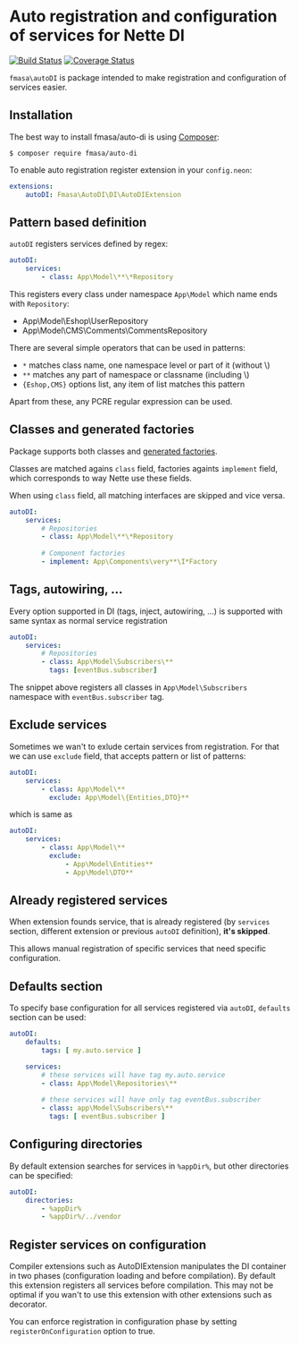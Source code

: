 # Auto registration and configuration of services for Nette DI

[![Build Status](https://travis-ci.org/fmasa/auto-di.svg?branch=master)](https://travis-ci.org/fmasa/auto-di)
[![Coverage Status](https://coveralls.io/repos/github/fmasa/auto-di/badge.svg?branch=2.x)](https://coveralls.io/github/fmasa/auto-di?branch=2.x)

`fmasa\autoDI` is package intended to make registration and configuration
of services easier.

## Installation
The best way to install fmasa/auto-di is using [Composer](https://getcomposer.org/):

    $ composer require fmasa/auto-di


To enable auto registration register extension in your `config.neon`:

```yaml
extensions:
    autoDI: Fmasa\AutoDI\DI\AutoDIExtension
```

## Pattern based definition


`autoDI` registers services defined by regex:

```yaml
autoDI:
    services:
        - class: App\Model\**\*Repository
```
This registers every class under namespace `App\Model` which name ends with `Repository`:

- App\Model\Eshop\UserRepository
- App\Model\CMS\Comments\CommentsRepository

There are several simple operators that can be used in patterns:

- `*` matches class name, one namespace level or part of it (without \\)
- `**` matches any part of namespace or classname (including \\)
- `{Eshop,CMS}` options list, any item of list matches this pattern

Apart from these, any PCRE regular expression can be used.

## Classes and generated factories

Package supports both classes and [generated factories](https://doc.nette.org/en/2.4/di-usage#toc-component-factory).

Classes are matched agains `class` field, factories againts `implement` field,
which corresponds to way Nette use these fields.

When using `class` field, all matching interfaces are skipped and vice versa.

```yaml
autoDI:
    services:
        # Repositories
        - class: App\Model\**\*Repository 
        
        # Component factories
        - implement: App\Components\very**\I*Factory
```

## Tags, autowiring, ...

Every option supported in DI (tags, inject, autowiring, ...) is supported with same syntax
as normal service registration

```yaml
autoDI:
    services:
        # Repositories
        - class: App\Model\Subscribers\**
          tags: [eventBus.subscriber]
```

The snippet above registers all classes in `App\Model\Subscribers` namespace
with `eventBus.subscriber` tag.

## Exclude services

Sometimes we wan't to exlude certain services from registration. For that we can use `exclude` field,
that accepts pattern or list of patterns:

```yaml
autoDI:
    services:
        - class: App\Model\**
          exclude: App\Model\{Entities,DTO}**
```

which is same as

```yaml
autoDI:
    services:
        - class: App\Model\**
          exclude:
              - App\Model\Entities**
              - App\Model\DTO**
```

## Already registered services

When extension founds service, that is already registered
(by `services` section, different extension or previous `autoDI` definition), **it's skipped**.

This allows manual registration of specific services that need specific configuration.

## Defaults section

To specify base configuration for all services registered via `autoDI`, `defaults` section
can be used:

```yaml
autoDI:
    defaults:
        tags: [ my.auto.service ]

    services:
        # these services will have tag my.auto.service
        - class: App\Model\Repositories\**
        
        # these services will have only tag eventBus.subscriber 
        - class: app\Model\Subscribers\**
          tags: [ eventBus.subscriber ]
```

## Configuring directories

By default extension searches for services in `%appDir%`, but other directories can be specified:

```yaml
autoDI:
    directories:
        - %appDir%
        - %appDir%/../vendor
```

## Register services on configuration

Compiler extensions such as AutoDIExtension manipulates the DI container
in two phases (configuration loading and before compilation).
By default this extension registers all services before compilation.
This may not be optimal if you wan't to use this extension with other extensions
such as decorator.

You can enforce registration in configuration phase
by setting `registerOnConfiguration` option to true.
